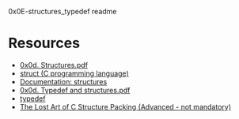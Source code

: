 0x0E-structures_typedef readme
# Resources
* <a href="https://s3.amazonaws.com/alx-intranet.hbtn.io/uploads/misc/2021/1/6eb80c79c99f6125450a0dc11b300d46238d1a5a.pdf?X-Amz-Algorithm=AWS4-HMAC-SHA256&X-Amz-Credential=AKIARDDGGGOUSBVO6H7D%2F20230115%2Fus-east-1%2Fs3%2Faws4_request&X-Amz-Date=20230115T100204Z&X-Amz-Expires=86400&X-Amz-SignedHeaders=host&X-Amz-Signature=5abafdcf0b34c3a5a8fe2a540a71a57c56073347f9c56893c5cf769c2f354132">0x0d. Structures.pdf<a/>
* <a href="https://en.wikipedia.org/wiki/Struct_(C_programming_language)">struct (C programming language)<a/>
* <a href="https://github.com/holbertonschool/Betty/wiki/Documentation:-Data-structures">Documentation: structures<a/>
* <a href="https://s3.amazonaws.com/alx-intranet.hbtn.io/uploads/misc/2021/1/c8ff3e6f7202be7fa489a584e41d005504a07c23.pdf?X-Amz-Algorithm=AWS4-HMAC-SHA256&X-Amz-Credential=AKIARDDGGGOUSBVO6H7D%2F20230115%2Fus-east-1%2Fs3%2Faws4_request&X-Amz-Date=20230115T100415Z&X-Amz-Expires=86400&X-Amz-SignedHeaders=host&X-Amz-Signature=3877d42898e3c6a7bfc86531ba6cee2ca03644cb13b3f86fbba2b628f3a606ea">0x0d. Typedef and structures.pdf<a/>
* <a href="https://publications.gbdirect.co.uk//c_book/chapter8/typedef.html">typedef<a/>
* <a href="http://www.catb.org/esr/structure-packing/">The Lost Art of C Structure Packing (Advanced - not mandatory)<a/>

